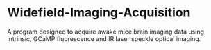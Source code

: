 # Widefield-Imaging-Acquisition
A program designed to acquire awake mice brain imaging data using intrinsic, GCaMP fluorescence and IR laser speckle optical imaging.
